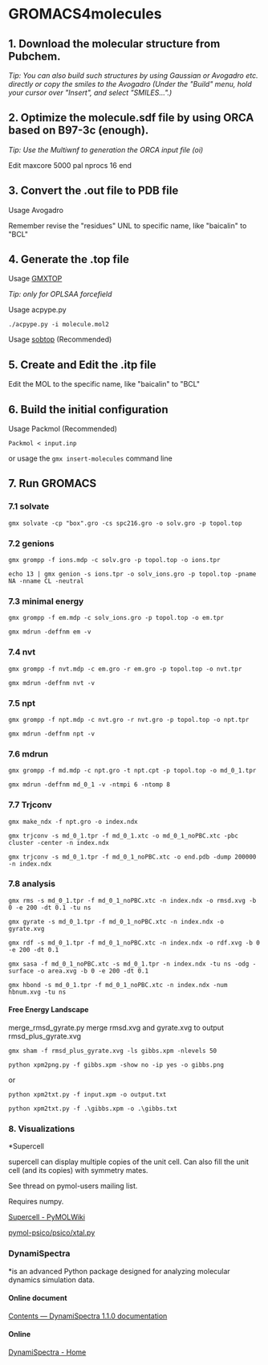 # GROMACS4molecules
## 1. Download the molecular structure from Pubchem.
*Tip: You can also build such structures by using Gaussian or Avogadro etc. directly or copy the smiles to the Avogadro (Under the "Build" menu, hold your cursor over "Insert", and select "SMILES...".)*

## 2. Optimize the molecule.sdf file by using ORCA based on B97-3c (enough).
*Tip: Use the Multiwnf to generation the ORCA input file (oi)*

Edit maxcore 5000 pal nprocs 16 end

## 3. Convert the .out file to PDB file
Usage Avogadro

Remember revise the "residues" UNL to specific name, like "baicalin" to "BCL"
## 4. Generate the .top file
Usage [GMXTOP](https://jerkwin.github.io/prog/gmxtop.html)

*Tip: only for OPLSAA forcefield*

Usage acpype.py

`./acpype.py -i molecule.mol2`

Usage [sobtop](http://sobereva.com/soft/Sobtop/)  (Recommended)

## 5. Create and Edit the .itp file
Edit the MOL to the specific name, like "baicalin" to "BCL"
## 6. Build the initial configuration

Usage Packmol (Recommended)

`Packmol < input.inp`

or usage the `gmx insert-molecules` command line

## 7. Run GROMACS
### 7.1 solvate
`gmx solvate -cp "box".gro -cs spc216.gro -o solv.gro -p topol.top`
### 7.2 genions
`gmx grompp -f ions.mdp -c solv.gro -p topol.top -o ions.tpr`

`echo 13 | gmx genion -s ions.tpr -o solv_ions.gro -p topol.top -pname NA -nname CL -neutral`
### 7.3 minimal energy
`gmx grompp -f em.mdp -c solv_ions.gro -p topol.top -o em.tpr`

`gmx mdrun -deffnm em -v`
### 7.4 nvt
`gmx grompp -f nvt.mdp -c em.gro -r em.gro -p topol.top -o nvt.tpr`

`gmx mdrun -deffnm nvt -v`
### 7.5 npt
`gmx grompp -f npt.mdp -c nvt.gro -r nvt.gro -p topol.top -o npt.tpr`

`gmx mdrun -deffnm npt -v`

### 7.6 mdrun
`gmx grompp -f md.mdp -c npt.gro -t npt.cpt -p topol.top -o md_0_1.tpr`

`gmx mdrun -deffnm md_0_1 -v -ntmpi 6 -ntomp 8`

### 7.7 Trjconv
`gmx make_ndx -f npt.gro -o index.ndx`

`gmx trjconv -s md_0_1.tpr -f md_0_1.xtc -o md_0_1_noPBC.xtc -pbc cluster -center -n index.ndx`

`gmx trjconv -s md_0_1.tpr -f md_0_1_noPBC.xtc -o end.pdb -dump 200000 -n index.ndx`
### 7.8 analysis
`gmx rms -s md_0_1.tpr -f md_0_1_noPBC.xtc -n index.ndx -o rmsd.xvg -b 0 -e 200 -dt 0.1 -tu ns`

`gmx gyrate -s md_0_1.tpr -f md_0_1_noPBC.xtc -n index.ndx -o gyrate.xvg`

`gmx rdf -s md_0_1.tpr -f md_0_1_noPBC.xtc -n index.ndx -o rdf.xvg -b 0 -e 200 -dt 0.1`

`gmx sasa -f md_0_1_noPBC.xtc -s md_0_1.tpr -n index.ndx -tu ns -odg -surface -o area.xvg -b 0 -e 200 -dt 0.1`

`gmx hbond -s md_0_1.tpr -f md_0_1_noPBC.xtc -n index.ndx -num hbnum.xvg -tu ns`

#### Free Energy Landscape

merge_rmsd_gyrate.py merge rmsd.xvg and gyrate.xvg to output rmsd_plus_gyrate.xvg

`gmx sham -f rmsd_plus_gyrate.xvg -ls gibbs.xpm -nlevels 50`

`python xpm2png.py -f gibbs.xpm -show no -ip yes -o gibbs.png`

or

`python xpm2txt.py -f input.xpm -o output.txt`

`python xpm2txt.py -f .\gibbs.xpm -o .\gibbs.txt`

### 8. Visualizations

*Supercell 

supercell can display multiple copies of the unit cell. Can also fill the unit cell (and its copies) with symmetry mates.

See thread on pymol-users mailing list.

Requires numpy.

[Supercell - PyMOLWiki](https://pymolwiki.org/index.php/Supercell)

[pymol-psico/psico/xtal.py](https://github.com/speleo3/pymol-psico/blob/master/psico/xtal.py)

### DynamiSpectra
*is an advanced Python package designed for analyzing molecular dynamics simulation data.

#### Online document

[Contents — DynamiSpectra 1.1.0 documentation](https://conradoou.github.io/DynamiSpectra/index.html)

#### Online

[DynamiSpectra - Home](https://dynamispectra.onrender.com/)

